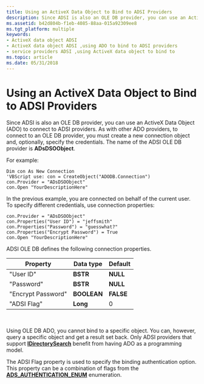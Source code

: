 ```yaml
---
title: Using an ActiveX Data Object to Bind to ADSI Providers
description: Since ADSI is also an OLE DB provider, you can use an ActiveX Data Object (ADO) to connect to ADSI providers.
ms.assetid: b42d804b-f1eb-4085-88aa-015a92309ee8
ms.tgt_platform: multiple
keywords:
- ActiveX data object ADSI
- ActiveX data object ADSI ,using ADO to bind to ADSI providers
- service providers ADSI ,using ActiveX data object to bind to
ms.topic: article
ms.date: 05/31/2018
---
```


# Using an ActiveX Data Object to Bind to ADSI Providers

Since ADSI is also an OLE DB provider, you can use an ActiveX Data Object (ADO) to connect to ADSI providers. As with other ADO providers, to connect to an OLE DB provider, you must create a new connection object and, optionally, specify the credentials. The name of the ADSI OLE DB provider is **ADsDSOObject**.

For example:


```VB
Dim con As New Connection 
'VBScript use: con = CreateObject("ADODB.Connection")
con.Provider = "ADsDSOObject"
con.Open "YourDescriptionHere"
```



In the previous example, you are connected on behalf of the current user. To specify different credentials, use connection properties:


```VB
con.Provider = "ADsDSOObject"
con.Properties("User ID") = "jeffsmith"
con.Properties("Password") = "guesswhat?"
con.Properties("Encrypt Password") = True
con.Open "YourDescriptionHere"
```



ADSI OLE DB defines the following connection properties.



| Property           | Data type   | Default   |
|--------------------|-------------|-----------|
| "User ID"          | **BSTR**    | **NULL**  |
| "Password"         | **BSTR**    | **NULL**  |
| "Encrypt Password" | **BOOLEAN** | **FALSE** |
| "ADSI Flag"        | **Long**    | 0         |



 

Using OLE DB ADO, you cannot bind to a specific object. You can, however, query a specific object and get a result set back. Only ADSI providers that support [**IDirectorySearch**](/windows/desktop/api/Iads/nn-iads-idirectorysearch) benefit from having ADO as a programming model.

The ADSI Flag property is used to specify the binding authentication option. This property can be a combination of flags from the [**ADS\_AUTHENTICATION\_ENUM**](/windows/win32/api/iads/ne-iads-ads_authentication_enum) enumeration.

 

 




